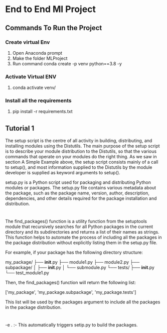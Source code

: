 # End to End Ml Project

## Commands To Run the Project
### Create virtual Env 
1. Open Anaconda prompt 
2. Make the folder MLProject
3. Run command conda create -p venv python==3.8 -y

### Activate Virtual ENV
1. conda activate venv/

### Install all the requirements 
1. pip install -r requirements.txt

######
## Tutorial 1

The setup script is the centre of all activity in building, distributing, and installing modules using the Distutils. The main purpose of the setup script is to describe your module distribution to the Distutils, so that the various commands that operate on your modules do the right thing. As we saw in section A Simple Example above, the setup script consists mainly of a call to setup(), and most information supplied to the Distutils by the module developer is supplied as keyword arguments to setup().


setup.py is a Python script used for packaging and distributing Python modules or packages. The setup.py file contains various metadata about the package, such as the package name, version, author, description, dependencies, and other details required for the package installation and distribution.

#

The find_packages() function is a utility function from the setuptools module that recursively searches for all Python packages in the current directory and its subdirectories and returns a list of their names as strings. This function helps to automate the process of including all the packages in the package distribution without explicitly listing them in the setup.py file.



For example, if your package has the following directory structure:


my_package/
├── __init__.py
├── module1.py
├── module2.py
├── subpackage/
│   ├── __init__.py
│   └── submodule.py
└── tests/
    ├── __init__.py
    └── test_module1.py

Then, the find_packages() function will return the following list:

['my_package', 'my_package.subpackage', 'my_package.tests']

This list will be used by the packages argument to include all the packages in the package distribution.

#
-e . :- This automatically triggers setip.py to build the packages.